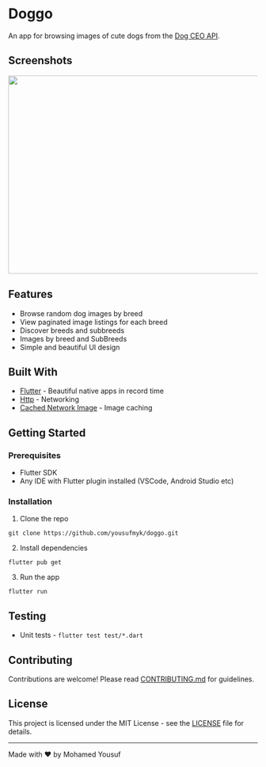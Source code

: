 
# Doggo 

An app for browsing images of cute dogs from the [Dog CEO API](https://dog.ceo/dog-api/).


## Screenshots

<img src="assets/images/appScreenShot.PNG" width="1000" height="400">


## Features

- Browse random dog images by breed
- View paginated image listings for each breed
- Discover breeds and subbreeds
- Images by breed and SubBreeds
- Simple and beautiful UI design

## Built With

- [Flutter](https://flutter.dev/) - Beautiful native apps in record time
- [Http](https://pub.dev/packages/http) - Networking 
- [Cached Network Image](https://pub.dev/packages/cached_network_image) - Image caching


## Getting Started

### Prerequisites

- Flutter SDK
- Any IDE with Flutter plugin installed (VSCode, Android Studio etc)

### Installation

1. Clone the repo
```
git clone https://github.com/yousufmyk/doggo.git
```
2. Install dependencies
```
flutter pub get
```
3. Run the app
```
flutter run
```

## Testing

- Unit tests - `flutter test test/*.dart`


## Contributing

Contributions are welcome! Please read [CONTRIBUTING.md](CONTRIBUTING.md) for guidelines.

## License

This project is licensed under the MIT License - see the [LICENSE](LICENSE) file for details.

---

Made with ❤️ by Mohamed Yousuf

